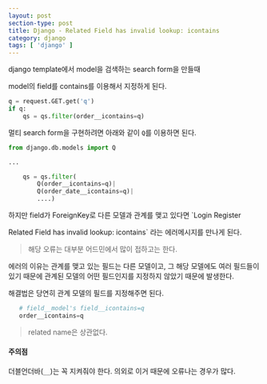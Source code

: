 ```yaml
---
layout: post
section-type: post
title: Django - Related Field has invalid lookup: icontains
category: django
tags: [ 'django' ]
---
```


django template에서 model을 검색하는 search form을 만들때

model의 field를 contains를 이용해서 지정하게 된다.

```python
q = request.GET.get('q')
if q:
    qs = qs.filter(order__icontains=q)
```

멀티 search form을 구현하려면 아래와 같이 `Q`를 이용하면 된다.

```python
from django.db.models import Q

...

    qs = qs.filter(
        Q(order__icontains=q)|
        Q(order_date__icontains=q)|
        ....)
```

하지만 field가 ForeignKey로 다른 모델과 관계를 맺고 있다면 `Login  Register

Related Field has invalid lookup: icontains` 라는 에러메시지를 만나게 된다.
> 해당 오류는 대부분 어드민에서 많이 접하고는 한다.

에러의 이유는 관계를 맺고 있는 필드는 다른 모델이고,
그 해당 모델에도 여러 필드들이 있기 때문에
관계된 모델의 어떤 필드인지를 지정하지 않았기 때문에 발생한다.

해결법은 당연히 관계 모델의 필드를 지정해주면 된다.

```python
   # field__model's field__icontains=q
   order__icontains=q
```

> related name은 상관없다.

#### 주의점
더블언더바(`__`)는 꼭 지켜줘야 한다. 의외로 이거 때문에 오류나는 경우가 많다.

